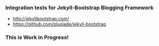 ### Integration tests for Jekyll-Bootstrap Blogging Framework

- http://jekyllbootstrap.com/
- https://github.com/plusjade/jekyll-bootstrap

### This is Work in Progress!